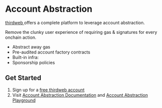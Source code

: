 # Account Abstraction

[thirdweb ](https://portal.thirdweb.com/connect/account-abstraction/overview?utm_source=0g&utm_medium=docs)offers a complete platform to leverage account abstraction.

Remove the clunky user experience of requiring gas & signatures for every onchain action.

* Abstract away gas
* Pre-audited account factory contracts
* Built-in infra:
* Sponsorship policies

## Get Started

1. Sign up for a [free thirdweb account](https://thirdweb.com/team?utm_source=0g&utm_medium=docs)
2. Visit [Account Abstraction Documentation](https://portal.thirdweb.com/connect/account-abstraction/how-it-works?utm_source=0g&utm_medium=docs) and [Account Abstraction Playground](https://playground.thirdweb.com/connect/account-abstraction/connect?utm_source=0g&utm_medium=docs)
